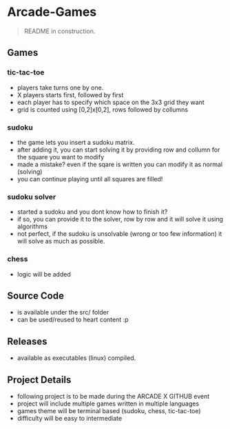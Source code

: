 # Arcade-Games
> README in construction. 

## Games
### tic-tac-toe 
+ players take turns one by one.
+ X players starts first, followed by first 
+ each player has to specify which space on the 3x3 grid they want
+ grid is counted using [0,2]x[0,2], rows followed by collumns
### sudoku
+ the game lets you insert a sudoku matrix.
+ after adding it, you can start solving it by providing row and collumn for the square you want to modify
+ made a mistake? even if the sqare is written you can modify it as normal (solving)
+ you can continue playing until all squares are filled!
### sudoku solver
+ started a sudoku and you dont know how to finish it? 
+ if so, you can provide it to the solver, row by row and it will solve it using algorithms
+ not perfect, if the sudoku is unsolvable (wrong or too few information) it will solve as much as possible.
### chess
+ logic will be added

## Source Code 
+ is available under the src/ folder
+ can be used/reused to heart content :p 

## Releases
+ available as executables (linux) compiled.

## Project Details
+ following project is to be made during the ARCADE X GITHUB event
+ project will include multiple games written in multiple languages
+ games theme will be terminal based (sudoku, chess, tic-tac-toe)
+ difficulty will be easy to intermediate

